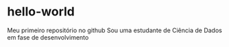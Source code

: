 # hello-world
Meu primeiro repositório no github
Sou uma estudante de Ciência de Dados em fase de desenvolvimento

